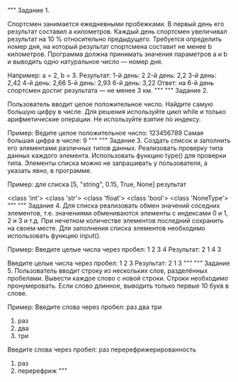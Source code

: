 """
Задание 1.

Спортсмен занимается ежедневными пробежками.
В первый день его результат составил a километров.
Каждый день спортсмен увеличивал результат на 10 % относительно предыдущего.
Требуется определить номер дня,
на который результат спортсмена составит не менее b километров.
Программа должна принимать значения параметров a и b
и выводить одно натуральное число — номер дня.

Например: a = 2, b = 3.
Результат:
1-й день: 2
2-й день: 2,2
3-й день: 2,42
4-й день: 2,66
5-й день: 2,93
6-й день: 3,22
Ответ: на 6-й день спортсмен достиг результата — не менее 3 км.
"""
"""
Задание 2.

Пользователь вводит целое положительное число.
Найдите самую большую цифру в числе.
Для решения используйте цикл while и только арифметические операции.
Не используйте взятие по индексу.

Пример:
Ведите целое положительное число: 123456789
Самая большая цифра в числе: 9
"""
"""
Задание 3. Создать список и заполнить его элементами различных типов данных.
Реализовать проверку типа данных каждого элемента.
Использовать функцию type() для проверки типа.
Элементы списка можно не запрашивать у пользователя, а указать явно, в программе.

Пример:
для списка [5, "string", 0.15, True, None]
результат

<class 'int'>
<class 'str'>
<class 'float'>
<class 'bool'>
<class 'NoneType'>
"""
"""
Задание 4. Для списка реализовать обмен значений соседних элементов,
т.е. значениями обмениваются элементы с индексами 0 и 1, 2 и 3 и т.д.
При нечетном количестве элементов последний сохранить на своем месте.
Для заполнения списка элементов необходимо использовать функцию input().

Пример:
Введите целые числа через пробел: 1 2 3 4
Результат: 2 1 4 3

Введите целые числа через пробел: 1 2 3
Результат: 2 1 3
"""
"""
Задание 5. Пользователь вводит строку из нескольких слов,
разделённых пробелами. Вывести каждое слово с новой строки.
Строки необходимо пронумеровать. Если слово длинное,
выводить только первые 10 букв в слове.

Пример:
Введите слова через пробел: раз два три
1. раз
2. два
3. три

Введите слова через пробел: раз перерефрижерированность
1. раз
2. перерефриж
"""
